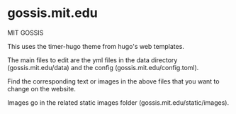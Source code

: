 # gossis.mit.edu
MIT GOSSIS

This uses the timer-hugo theme from hugo's web templates.

The main files to edit are the yml files in the data directory (gossis.mit.edu/data) and the config (gossis.mit.edu/config.toml).

Find the corresponding text or images in the above files that you want to change on the website.

Images go in the related static images folder (gossis.mit.edu/static/images).
